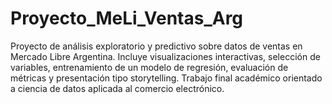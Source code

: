 # Proyecto_MeLi_Ventas_Arg
Proyecto de análisis exploratorio y predictivo sobre datos de ventas en Mercado Libre Argentina. Incluye visualizaciones interactivas, selección de variables, entrenamiento de un modelo de regresión, evaluación de métricas y presentación tipo storytelling. Trabajo final académico orientado a ciencia de datos aplicada al comercio electrónico.
